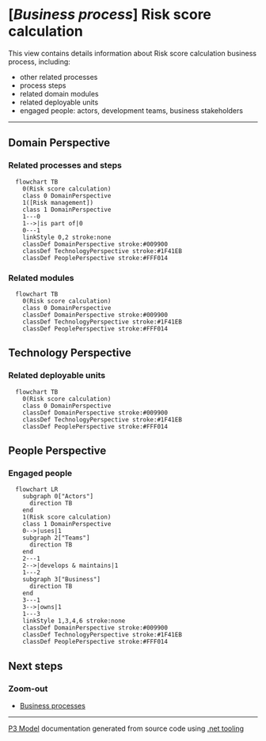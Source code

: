 ﻿
# [*Business process*] Risk score calculation

This view contains details information about Risk score calculation business process, including:
- other related processes
- process steps
- related domain modules
- related deployable units
- engaged people: actors, development teams, business stakeholders  

---



## Domain Perspective


### Related processes and steps

```mermaid
  flowchart TB
    0(Risk score calculation)
    class 0 DomainPerspective
    1([Risk management])
    class 1 DomainPerspective
    1---0
    1-->|is part of|0
    0---1
    linkStyle 0,2 stroke:none
    classDef DomainPerspective stroke:#009900
    classDef TechnologyPerspective stroke:#1F41EB
    classDef PeoplePerspective stroke:#FFF014
```

### Related modules

```mermaid
  flowchart TB
    0(Risk score calculation)
    class 0 DomainPerspective
    classDef DomainPerspective stroke:#009900
    classDef TechnologyPerspective stroke:#1F41EB
    classDef PeoplePerspective stroke:#FFF014
```

## Technology Perspective


### Related deployable units

```mermaid
  flowchart TB
    0(Risk score calculation)
    class 0 DomainPerspective
    classDef DomainPerspective stroke:#009900
    classDef TechnologyPerspective stroke:#1F41EB
    classDef PeoplePerspective stroke:#FFF014
```

## People Perspective


### Engaged people

```mermaid
  flowchart LR
    subgraph 0["Actors"]
      direction TB
    end
    1(Risk score calculation)
    class 1 DomainPerspective
    0-->|uses|1
    subgraph 2["Teams"]
      direction TB
    end
    2---1
    2-->|develops & maintains|1
    1---2
    subgraph 3["Business"]
      direction TB
    end
    3---1
    3-->|owns|1
    1---3
    linkStyle 1,3,4,6 stroke:none
    classDef DomainPerspective stroke:#009900
    classDef TechnologyPerspective stroke:#1F41EB
    classDef PeoplePerspective stroke:#FFF014
```

## Next steps


### Zoom-out

- [Business processes](../../../Business_Processes.md)

---

[P3 Model](https://github.com/P3-model/P3-model) documentation generated from source code using [.net tooling](https://github.com/P3-model/P3-model-dotnet)